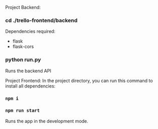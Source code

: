 Project Backend:
### cd ./trello-frontend/backend
Dependencies required: 
- flask
- flask-cors

### python run.py
Runs the backend API

Project Frontend:
In the project directory, you can run this command to install all dependencies:
### `npm i`

### `npm run start`
Runs the app in the development mode.
